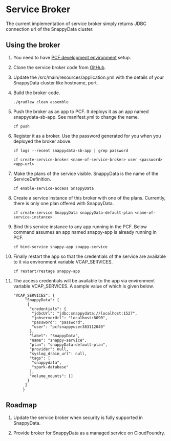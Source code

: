# Service Broker

The current implementation of service broker simply returns JDBC connection url of the SnappyData cluster.

## Using the broker

1. You need to have [PCF development environment](http://docs.pivotal.io/tiledev/environments.html#pcfdev) setup.

2. Clone the service broker code from [GitHub](https://github.com/SnappyDataInc/snappy-cloudfoundry-service).

3. Update the <checkout-dir>/src/main/resources/application.yml with the details of your SnappyData cluster like hostname, port.

4. Build the broker code.

    ```./gradlew clean assemble```

5. Push the broker as an app to PCF. It deploys it as an app named snappydata-sb-app. See manifest.yml to change the name.

    ```cf push```

6. Register it as a broker. Use the password generated for you when you deployed the broker above.

    ```cf logs --recent snappydata-sb-app | grep password```

    ```cf create-service-broker <name-of-service-broker> user <password> <app-url>```

7. Make the plans of the service visible. SnappyData is the name of the ServiceDefinition.

    ```cf enable-service-access SnappyData```

8. Create a service instance of this broker with one of the plans. Currently, there is only one plan offered with SnappyData.

    ```cf create-service SnappyData snappyData-default-plan <name-of-service-instance>```

9. Bind this service instance to any app running in the PCF. Below command assumes an app named snappy-app is already running in PCF.

    ```cf bind-service snappy-app snappy-service```

10. Finally restart the app so that the credentials of the service are available to it via environment variable VCAP_SERVICES.

    ```cf restart/restage snappy-app```

11. The access credentials will be available to the app via environment variable VCAP_SERVICES. A sample value of which is given below.

    ```
    "VCAP_SERVICES": {
         "SnappyData": [
          {
           "credentials": {
            "jdbcUrl": "jdbc:snappydata://localhost:1527",
            "jobserverUrl": "localhost:8090",
            "password": "password",
            "user": "pcfsnappyuser383112049"
           },
           "label": "SnappyData",
           "name": "snappy-service",
           "plan": "snappyData-default-plan",
           "provider": null,
           "syslog_drain_url": null,
           "tags": [
            "snappydata",
            "spark-database"
           ],
           "volume_mounts": []
          }
         ]
        }
    ```

## Roadmap

1. Update the service broker when security is fully supported in SnappyData.

2. Provide broker for SnappyData as a managed service on CloudFoundry.
